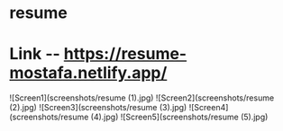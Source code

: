 # resume
# Link -- https://resume-mostafa.netlify.app/



![Screen1](screenshots/resume (1).jpg)
![Screen2](screenshots/resume (2).jpg)
![Screen3](screenshots/resume (3).jpg)
![Screen4](screenshots/resume (4).jpg)
![Screen5](screenshots/resume (5).jpg)
